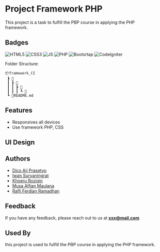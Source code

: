 # Project Framework PHP

This project is a task to fulfill the PBP course in applying the PHP framework.

## Badges

![HTML5](https://img.shields.io/badge/HTML5-E34F26?style=for-the-badge&logo=html5&logoColor=white)
![CSS3](https://img.shields.io/badge/CSS3-1572B6?style=for-the-badge&logo=css3&logoColor=white)
![JS](https://img.shields.io/badge/JavaScript-F7DF1E?style=for-the-badge&logo=javascript&logoColor=black)
![PHP](https://img.shields.io/badge/PHP-777BB4?style=for-the-badge&logo=php&logoColor=white)
![Bootsrtap](https://img.shields.io/badge/Bootstrap-563D7C?style=for-the-badge&logo=bootstrap&logoColor=white)
![CodeIgniter](https://img.shields.io/badge/Codeigniter-E34F26?style=for-the-badge&logo=codeigniter&logoColor=white)

Folder Structure:

```
📦framework_CI
 ┣ 📂
 ┃ ┣ 📂
 ┃ ┃ ┣ 📂
 ┃ ┃ ┃ ┗ 📜
 ┗ 📜README.md
```

## Features

- Responsives all devices
- Use framework PHP, CSS

## UI Design

## Authors

- [Dico Aji Prasetyo](https://github.com/)
- [Iwan Suryaningrat](https://github.com/iwansuryaningrat)
- [Khoeru Roziqin](https://github.com/roziqinkhoeru)
- [Musa Alfian Maulana](https://github.com/)
- [Rafli Ferdian Ramadhan](https://github.com/)

## Feedback

If you have any feedback, please reach out to us at **xxx@mail.com**

## Used By

this project is used to fulfill the PBP course in applying the PHP framework.


